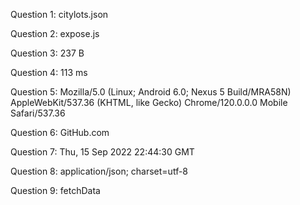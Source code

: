 Question 1: citylots.json

Question 2: expose.js

Question 3: 237 B

Question 4: 113 ms

Question 5: Mozilla/5.0 (Linux; Android 6.0; Nexus 5 Build/MRA58N) AppleWebKit/537.36 (KHTML, like Gecko) Chrome/120.0.0.0 Mobile Safari/537.36

Question 6: GitHub.com

Question 7: Thu, 15 Sep 2022 22:44:30 GMT

Question 8: application/json; charset=utf-8

Question 9: fetchData